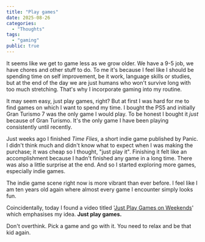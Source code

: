 ```yaml
---
title: "Play games"
date: 2025-08-26
categories:
  - "Thoughts"
tags:
  - "gaming"
public: true
---
```


It seems like we get to game less as we grow older. We have a 9-5 job,
we have chores and other stuff to do. To me it's because I feel like I
should be spending time on self improvement, be it work, language
skills or studies, but at the end of the day we are just humans who
won't survive long with too much stretching. That's why I incorporate
gaming into my routine.

It may seem easy, just play games, right? But at first I was hard for
me to find games on which I want to spend my time. I bought the PS5
and initially Gran Turismo 7 was the only game I would play. To be
honest I bought it _just_ because of Gran Turismo. It's the only game
I have been playing consistently until recently.

Just weeks ago I finished _Time Flies_, a short indie game published
by Panic. I didn't think much and didn't know what to expect when I
was making the purchase; it was cheap so I thought, "just play it".
Finishing it felt like an accomplishment because I hadn't finished any
game in a long time. There was also a little surprise at the end. And
so I started exploring more games, especially indie games.

The indie game scene right now is more vibrant than ever before.
I feel like I am ten years old again where almost every game I
encounter simply looks fun.

Coincidentally, today I found a video titled
'[Just Play Games on Weekends](https://youtu.be/CCufDroUlv0?si=VlZl3hRoyp0yAY6o)'
which emphasises my idea. **Just play games.**

Don't overthink. Pick a game and go with it. You need to relax and be
that kid again.
